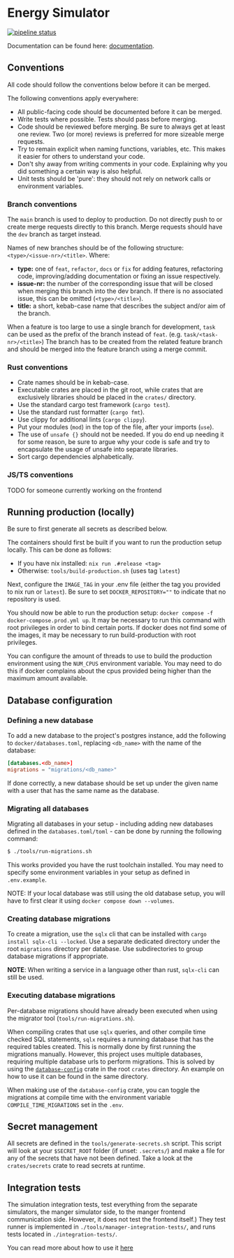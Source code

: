 # Energy Simulator

[![pipeline status](https://gitlab.ilabt.imec.be/r2l/students/bacheloreindwerk2324/energie-simulator/badges/dev/pipeline.svg)](https://gitlab.ilabt.imec.be/r2l/students/bacheloreindwerk2324/energie-simulator/-/commits/dev)

Documentation can be found here: [documentation](./docs/README.md).

## Conventions

All code should follow the conventions below before it can be merged.

The following conventions apply everywhere:

-   All public-facing code should be documented before it can be merged.
-   Write tests where possible. Tests should pass before merging.
-   Code should be reviewed before merging. Be sure to always get at least one review. Two (or more) reviews is preferred for more sizeable merge requests.
-   Try to remain explicit when naming functions, variables, etc. This makes it easier for others to understand your code.
-   Don't shy away from writing comments in your code. Explaining why you did something a certain way is also helpful.
-   Unit tests should be 'pure': they should not rely on network calls or environment variables.

### Branch conventions

The `main` branch is used to deploy to production.
Do not directly push to or create merge requests directly to this branch.
Merge requests should have the `dev` branch as target instead.

Names of new branches should be of the following structure: `<type>/<issue-nr>/<title>`.
Where:

-   **type:** one of `feat`, `refactor`, `docs` or `fix` for adding features, refactoring code, improving/adding documentation or fixing an issue respectively.
-   **issue-nr:** the number of the corresponding issue that will be closed when merging this branch into the dev branch. If there is no associated issue, this can be omitted (`<type>/<title>`).
-   **title:** a short, kebab-case name that describes the subject and/or aim of the branch.

When a feature is too large to use a single branch for development, `task` can be used as the prefix of the branch instead of `feat`.
(e.g. `task/<task-nr>/<title>`)
The branch has to be created from the related feature branch and should be merged into the feature branch using a merge commit.

### Rust conventions

-   Crate names should be in kebab-case.
-   Executable crates are placed in the git root, while crates that are exclusively libraries should be placed in the `crates/` directory.
-   Use the standard cargo test framework (`cargo test`).
-   Use the standard rust formatter (`cargo fmt`).
-   Use clippy for additional lints (`cargo clippy`).
-   Put your modules (`mod`) in the top of the file, after your imports (`use`).
-   The use of `unsafe {}` should not be needed. If you do end up needing it for some reason, be sure to argue why your code is safe and try to encapsulate the usage of unsafe into separate libraries.
-   Sort cargo dependencies alphabetically.

### JS/TS conventions

TODO for someone currently working on the frontend

## Running production (locally)
Be sure to first generate all secrets as described below.

The containers should first be built if you want to run the production setup locally. This can be
done as follows:
- If you have nix installed: `nix run .#release <tag>`
- Otherwise: `tools/build-production.sh` (uses tag `latest`)

Next, configure the `IMAGE_TAG` in your .env file (either the tag you provided to nix run or 
`latest`). Be sure to set `DOCKER_REPOSITORY=""` to indicate that no repository is used.

You should now be able to run the production setup: `docker compose -f docker-compose.prod.yml up`.
It may be necessary to run this command with root privileges in order to bind certain ports. If
docker does not find some of the images, it may be necessary to run build-production with root
privileges.

You can configure the amount of threads to use to build the production environment using the
`NUM_CPUS` environment variable. You may need to do this if docker complains about the cpus
provided being higher than the maximum amount available.

## Database configuration

### Defining a new database

To add a new database to the project's postgres instance, add the following to
`docker/databases.toml`, replacing `<db_name>` with the name of the database:

```toml
[databases.<db_name>]
migrations = "migrations/<db_name>"
```

If done correctly, a new database should be set up under the given name with a user that has the same name as the database.

### Migrating all databases

Migrating all databases in your setup - including adding new databases defined in the
`databases.toml/toml` - can be done by running the following command:
```bash
$ ./tools/run-migrations.sh
```
This works provided you have the rust toolchain installed. You may need to specify some environment
variables in your setup as defined in `.env.example`.

NOTE: If your local database was still using the old database setup, you will have to first clear
it using `docker compose down --volumes`.

### Creating database migrations

To create a migration, use the `sqlx` cli that can be installed with `cargo install sqlx-cli --locked`.
Use a separate dedicated directory under the root `migrations` directory per database. Use subdirectories to group database migrations if appropriate.

**NOTE**: When writing a service in a language other than rust, `sqlx-cli` can still be used.

### Executing database migrations

Per-database migrations should have already been executed when using the migrator tool
(`tools/run-migrations.sh`).

When compiling crates that use `sqlx` queries, and other compile time checked SQL statements, `sqlx` requires a running database that has the required tables created.
This is normally done by first running the migrations manually.
However, this project uses multiple databases, requiring multiple database urls to perform migrations.
This is solved by using the [`database-config`](./crates/database-config) crate in the root `crates` directory.
An example on how to use it can be found in the same directory.

When making use of the `database-config` crate, you can toggle the migrations at compile time with the environment variable `COMPILE_TIME_MIGRATIONS` set in the `.env`.

## Secret management

All secrets are defined in the `tools/generate-secrets.sh` script. This script will look at your
`$SECRET_ROOT` folder (if unset: `.secrets/`) and make a file for any of the secrets that have not
been defined. Take a look at the `crates/secrets` crate to read secrets at runtime.

## Integration tests

The simulation integration tests, test everything from the separate simulators, the manger simulator
side, to the manger frontend communication side. However, it does not test the frontend itself.)
They test runner is implemented in `./tools/manager-integration-tests/`, and runs tests located in
`./integration-tests/`.

You can read more about how to use it [here](docs/simulation/integration-tests.md)
